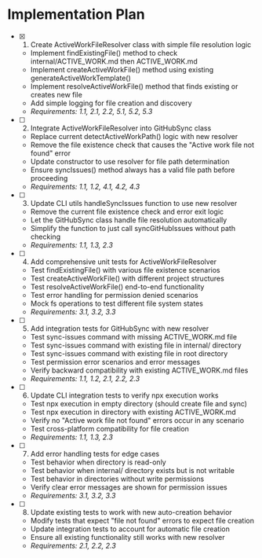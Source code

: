 # Implementation Plan

- [x] 1. Create ActiveWorkFileResolver class with simple file resolution logic
  - Implement findExistingFile() method to check internal/ACTIVE_WORK.md then ACTIVE_WORK.md
  - Implement createActiveWorkFile() method using existing generateActiveWorkTemplate()
  - Implement resolveActiveWorkFile() method that finds existing or creates new file
  - Add simple logging for file creation and discovery
  - _Requirements: 1.1, 2.1, 2.2, 5.1, 5.2, 5.3_

- [ ] 2. Integrate ActiveWorkFileResolver into GitHubSync class
  - Replace current detectActiveWorkPath() logic with new resolver
  - Remove the file existence check that causes the "Active work file not found" error
  - Update constructor to use resolver for file path determination
  - Ensure syncIssues() method always has a valid file path before proceeding
  - _Requirements: 1.1, 1.2, 4.1, 4.2, 4.3_

- [ ] 3. Update CLI utils handleSyncIssues function to use new resolver
  - Remove the current file existence check and error exit logic
  - Let the GitHubSync class handle file resolution automatically
  - Simplify the function to just call syncGitHubIssues without path checking
  - _Requirements: 1.1, 1.3, 2.3_

- [ ] 4. Add comprehensive unit tests for ActiveWorkFileResolver
  - Test findExistingFile() with various file existence scenarios
  - Test createActiveWorkFile() with different project structures
  - Test resolveActiveWorkFile() end-to-end functionality
  - Test error handling for permission denied scenarios
  - Mock fs operations to test different file system states
  - _Requirements: 3.1, 3.2, 3.3_

- [ ] 5. Add integration tests for GitHubSync with new resolver
  - Test sync-issues command with missing ACTIVE_WORK.md file
  - Test sync-issues command with existing file in internal/ directory
  - Test sync-issues command with existing file in root directory
  - Test permission error scenarios and error messages
  - Verify backward compatibility with existing ACTIVE_WORK.md files
  - _Requirements: 1.1, 1.2, 2.1, 2.2, 2.3_

- [ ] 6. Update CLI integration tests to verify npx execution works
  - Test npx execution in empty directory (should create file and sync)
  - Test npx execution in directory with existing ACTIVE_WORK.md
  - Verify no "Active work file not found" errors occur in any scenario
  - Test cross-platform compatibility for file creation
  - _Requirements: 1.1, 1.3, 2.3_

- [ ] 7. Add error handling tests for edge cases
  - Test behavior when directory is read-only
  - Test behavior when internal/ directory exists but is not writable
  - Test behavior in directories without write permissions
  - Verify clear error messages are shown for permission issues
  - _Requirements: 3.1, 3.2, 3.3_

- [ ] 8. Update existing tests to work with new auto-creation behavior
  - Modify tests that expect "file not found" errors to expect file creation
  - Update integration tests to account for automatic file creation
  - Ensure all existing functionality still works with new resolver
  - _Requirements: 2.1, 2.2, 2.3_